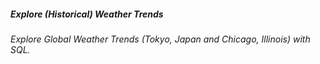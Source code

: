 ##### Explore (Historical) Weather Trends
###### Explore Global Weather Trends (Tokyo, Japan and Chicago, Illinois) with SQL.
